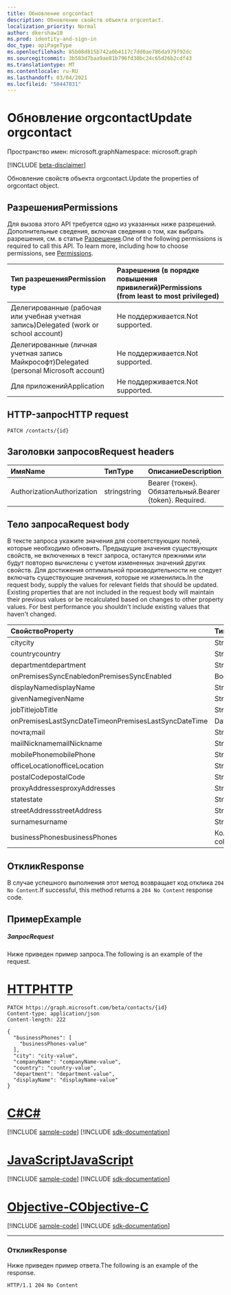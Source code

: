 ```yaml
---
title: Обновление orgcontact
description: Обновление свойств объекта orgcontact.
localization_priority: Normal
author: dkershaw10
ms.prod: identity-and-sign-in
doc_type: apiPageType
ms.openlocfilehash: 85b08d815b742a0b4117c7dd0ae786da979f92dc
ms.sourcegitcommit: 3b583d7baa9ae81b796fd30bc24c65d26b2cdf43
ms.translationtype: MT
ms.contentlocale: ru-RU
ms.lasthandoff: 03/04/2021
ms.locfileid: "50447831"
---
```

# <a name="update-orgcontact"></a><span data-ttu-id="c2039-103">Обновление orgcontact</span><span class="sxs-lookup"><span data-stu-id="c2039-103">Update orgcontact</span></span>

<span data-ttu-id="c2039-104">Пространство имен: microsoft.graph</span><span class="sxs-lookup"><span data-stu-id="c2039-104">Namespace: microsoft.graph</span></span>

[!INCLUDE [beta-disclaimer](../../includes/beta-disclaimer.md)]

<span data-ttu-id="c2039-105">Обновление свойств объекта orgcontact.</span><span class="sxs-lookup"><span data-stu-id="c2039-105">Update the properties of orgcontact object.</span></span>
## <a name="permissions"></a><span data-ttu-id="c2039-106">Разрешения</span><span class="sxs-lookup"><span data-stu-id="c2039-106">Permissions</span></span>
<span data-ttu-id="c2039-p101">Для вызова этого API требуется одно из указанных ниже разрешений. Дополнительные сведения, включая сведения о том, как выбрать разрешения, см. в статье [Разрешения](/graph/permissions-reference).</span><span class="sxs-lookup"><span data-stu-id="c2039-p101">One of the following permissions is required to call this API. To learn more, including how to choose permissions, see [Permissions](/graph/permissions-reference).</span></span>

|<span data-ttu-id="c2039-109">Тип разрешения</span><span class="sxs-lookup"><span data-stu-id="c2039-109">Permission type</span></span>      | <span data-ttu-id="c2039-110">Разрешения (в порядке повышения привилегий)</span><span class="sxs-lookup"><span data-stu-id="c2039-110">Permissions (from least to most privileged)</span></span>              |
|:--------------------|:---------------------------------------------------------|
|<span data-ttu-id="c2039-111">Делегированные (рабочая или учебная учетная запись)</span><span class="sxs-lookup"><span data-stu-id="c2039-111">Delegated (work or school account)</span></span> | <span data-ttu-id="c2039-112">Не поддерживается.</span><span class="sxs-lookup"><span data-stu-id="c2039-112">Not supported.</span></span>    |
|<span data-ttu-id="c2039-113">Делегированные (личная учетная запись Майкрософт)</span><span class="sxs-lookup"><span data-stu-id="c2039-113">Delegated (personal Microsoft account)</span></span> | <span data-ttu-id="c2039-114">Не поддерживается.</span><span class="sxs-lookup"><span data-stu-id="c2039-114">Not supported.</span></span>    |
|<span data-ttu-id="c2039-115">Для приложений</span><span class="sxs-lookup"><span data-stu-id="c2039-115">Application</span></span> | <span data-ttu-id="c2039-116">Не поддерживается.</span><span class="sxs-lookup"><span data-stu-id="c2039-116">Not supported.</span></span> |

## <a name="http-request"></a><span data-ttu-id="c2039-117">HTTP-запрос</span><span class="sxs-lookup"><span data-stu-id="c2039-117">HTTP request</span></span>
<!-- { "blockType": "ignored" } -->
```http
PATCH /contacts/{id}
```
## <a name="request-headers"></a><span data-ttu-id="c2039-118">Заголовки запросов</span><span class="sxs-lookup"><span data-stu-id="c2039-118">Request headers</span></span>
| <span data-ttu-id="c2039-119">Имя</span><span class="sxs-lookup"><span data-stu-id="c2039-119">Name</span></span>       | <span data-ttu-id="c2039-120">Тип</span><span class="sxs-lookup"><span data-stu-id="c2039-120">Type</span></span> | <span data-ttu-id="c2039-121">Описание</span><span class="sxs-lookup"><span data-stu-id="c2039-121">Description</span></span>|
|:-----------|:------|:----------|
| <span data-ttu-id="c2039-122">Authorization</span><span class="sxs-lookup"><span data-stu-id="c2039-122">Authorization</span></span>  | <span data-ttu-id="c2039-123">string</span><span class="sxs-lookup"><span data-stu-id="c2039-123">string</span></span>  | <span data-ttu-id="c2039-p102">Bearer {токен}. Обязательный.</span><span class="sxs-lookup"><span data-stu-id="c2039-p102">Bearer {token}. Required.</span></span> |

## <a name="request-body"></a><span data-ttu-id="c2039-126">Тело запроса</span><span class="sxs-lookup"><span data-stu-id="c2039-126">Request body</span></span>
<span data-ttu-id="c2039-p103">В тексте запроса укажите значения для соответствующих полей, которые необходимо обновить. Предыдущие значения существующих свойств, не включенных в текст запроса, останутся прежними или будут повторно вычислены с учетом измененных значений других свойств. Для достижения оптимальной производительности не следует включать существующие значения, которые не изменились.</span><span class="sxs-lookup"><span data-stu-id="c2039-p103">In the request body, supply the values for relevant fields that should be updated. Existing properties that are not included in the request body will maintain their previous values or be recalculated based on changes to other property values. For best performance you shouldn't include existing values that haven't changed.</span></span>

| <span data-ttu-id="c2039-130">Свойство</span><span class="sxs-lookup"><span data-stu-id="c2039-130">Property</span></span>     | <span data-ttu-id="c2039-131">Тип</span><span class="sxs-lookup"><span data-stu-id="c2039-131">Type</span></span>   |<span data-ttu-id="c2039-132">Описание</span><span class="sxs-lookup"><span data-stu-id="c2039-132">Description</span></span>|
|:---------------|:--------|:----------|
|<span data-ttu-id="c2039-133">city</span><span class="sxs-lookup"><span data-stu-id="c2039-133">city</span></span>|<span data-ttu-id="c2039-134">String</span><span class="sxs-lookup"><span data-stu-id="c2039-134">String</span></span>||
|<span data-ttu-id="c2039-135">country</span><span class="sxs-lookup"><span data-stu-id="c2039-135">country</span></span>|<span data-ttu-id="c2039-136">String</span><span class="sxs-lookup"><span data-stu-id="c2039-136">String</span></span>||
|<span data-ttu-id="c2039-137">department</span><span class="sxs-lookup"><span data-stu-id="c2039-137">department</span></span>|<span data-ttu-id="c2039-138">String</span><span class="sxs-lookup"><span data-stu-id="c2039-138">String</span></span>||
|<span data-ttu-id="c2039-139">onPremisesSyncEnabled</span><span class="sxs-lookup"><span data-stu-id="c2039-139">onPremisesSyncEnabled</span></span>|<span data-ttu-id="c2039-140">Boolean</span><span class="sxs-lookup"><span data-stu-id="c2039-140">Boolean</span></span>||
|<span data-ttu-id="c2039-141">displayName</span><span class="sxs-lookup"><span data-stu-id="c2039-141">displayName</span></span>|<span data-ttu-id="c2039-142">String</span><span class="sxs-lookup"><span data-stu-id="c2039-142">String</span></span>||
|<span data-ttu-id="c2039-143">givenName</span><span class="sxs-lookup"><span data-stu-id="c2039-143">givenName</span></span>|<span data-ttu-id="c2039-144">String</span><span class="sxs-lookup"><span data-stu-id="c2039-144">String</span></span>||
|<span data-ttu-id="c2039-145">jobTitle</span><span class="sxs-lookup"><span data-stu-id="c2039-145">jobTitle</span></span>|<span data-ttu-id="c2039-146">String</span><span class="sxs-lookup"><span data-stu-id="c2039-146">String</span></span>||
|<span data-ttu-id="c2039-147">onPremisesLastSyncDateTime</span><span class="sxs-lookup"><span data-stu-id="c2039-147">onPremisesLastSyncDateTime</span></span>|<span data-ttu-id="c2039-148">DateTimeOffset</span><span class="sxs-lookup"><span data-stu-id="c2039-148">DateTimeOffset</span></span>||
|<span data-ttu-id="c2039-149">почта;</span><span class="sxs-lookup"><span data-stu-id="c2039-149">mail</span></span>|<span data-ttu-id="c2039-150">String</span><span class="sxs-lookup"><span data-stu-id="c2039-150">String</span></span>||
|<span data-ttu-id="c2039-151">mailNickname</span><span class="sxs-lookup"><span data-stu-id="c2039-151">mailNickname</span></span>|<span data-ttu-id="c2039-152">String</span><span class="sxs-lookup"><span data-stu-id="c2039-152">String</span></span>||
|<span data-ttu-id="c2039-153">mobilePhone</span><span class="sxs-lookup"><span data-stu-id="c2039-153">mobilePhone</span></span>|<span data-ttu-id="c2039-154">String</span><span class="sxs-lookup"><span data-stu-id="c2039-154">String</span></span>||
|<span data-ttu-id="c2039-155">officeLocation</span><span class="sxs-lookup"><span data-stu-id="c2039-155">officeLocation</span></span>|<span data-ttu-id="c2039-156">String</span><span class="sxs-lookup"><span data-stu-id="c2039-156">String</span></span>||
|<span data-ttu-id="c2039-157">postalCode</span><span class="sxs-lookup"><span data-stu-id="c2039-157">postalCode</span></span>|<span data-ttu-id="c2039-158">String</span><span class="sxs-lookup"><span data-stu-id="c2039-158">String</span></span>||
|<span data-ttu-id="c2039-159">proxyAddresses</span><span class="sxs-lookup"><span data-stu-id="c2039-159">proxyAddresses</span></span>|<span data-ttu-id="c2039-160">String</span><span class="sxs-lookup"><span data-stu-id="c2039-160">String</span></span>||
|<span data-ttu-id="c2039-161">state</span><span class="sxs-lookup"><span data-stu-id="c2039-161">state</span></span>|<span data-ttu-id="c2039-162">String</span><span class="sxs-lookup"><span data-stu-id="c2039-162">String</span></span>||
|<span data-ttu-id="c2039-163">streetAddress</span><span class="sxs-lookup"><span data-stu-id="c2039-163">streetAddress</span></span>|<span data-ttu-id="c2039-164">String</span><span class="sxs-lookup"><span data-stu-id="c2039-164">String</span></span>||
|<span data-ttu-id="c2039-165">surname</span><span class="sxs-lookup"><span data-stu-id="c2039-165">surname</span></span>|<span data-ttu-id="c2039-166">String</span><span class="sxs-lookup"><span data-stu-id="c2039-166">String</span></span>||
|<span data-ttu-id="c2039-167">businessPhones</span><span class="sxs-lookup"><span data-stu-id="c2039-167">businessPhones</span></span>|<span data-ttu-id="c2039-168">Коллекция String</span><span class="sxs-lookup"><span data-stu-id="c2039-168">String collection</span></span>||

## <a name="response"></a><span data-ttu-id="c2039-169">Отклик</span><span class="sxs-lookup"><span data-stu-id="c2039-169">Response</span></span>

<span data-ttu-id="c2039-170">В случае успешного выполнения этот метод возвращает код отклика `204 No Content`.</span><span class="sxs-lookup"><span data-stu-id="c2039-170">If successful, this method returns a `204 No Content` response code.</span></span>

## <a name="example"></a><span data-ttu-id="c2039-171">Пример</span><span class="sxs-lookup"><span data-stu-id="c2039-171">Example</span></span>
##### <a name="request"></a><span data-ttu-id="c2039-172">Запрос</span><span class="sxs-lookup"><span data-stu-id="c2039-172">Request</span></span>
<span data-ttu-id="c2039-173">Ниже приведен пример запроса.</span><span class="sxs-lookup"><span data-stu-id="c2039-173">The following is an example of the request.</span></span>

# <a name="http"></a>[<span data-ttu-id="c2039-174">HTTP</span><span class="sxs-lookup"><span data-stu-id="c2039-174">HTTP</span></span>](#tab/http)
<!-- {
  "blockType": "request",
  "name": "update_orgcontact"
}-->
```http
PATCH https://graph.microsoft.com/beta/contacts/{id}
Content-type: application/json
Content-length: 222

{
  "businessPhones": [
    "businessPhones-value"
  ],
  "city": "city-value",
  "companyName": "companyName-value",
  "country": "country-value",
  "department": "department-value",
  "displayName": "displayName-value"
}
```
# <a name="c"></a>[<span data-ttu-id="c2039-175">C#</span><span class="sxs-lookup"><span data-stu-id="c2039-175">C#</span></span>](#tab/csharp)
[!INCLUDE [sample-code](../includes/snippets/csharp/update-orgcontact-csharp-snippets.md)]
[!INCLUDE [sdk-documentation](../includes/snippets/snippets-sdk-documentation-link.md)]

# <a name="javascript"></a>[<span data-ttu-id="c2039-176">JavaScript</span><span class="sxs-lookup"><span data-stu-id="c2039-176">JavaScript</span></span>](#tab/javascript)
[!INCLUDE [sample-code](../includes/snippets/javascript/update-orgcontact-javascript-snippets.md)]
[!INCLUDE [sdk-documentation](../includes/snippets/snippets-sdk-documentation-link.md)]

# <a name="objective-c"></a>[<span data-ttu-id="c2039-177">Objective-C</span><span class="sxs-lookup"><span data-stu-id="c2039-177">Objective-C</span></span>](#tab/objc)
[!INCLUDE [sample-code](../includes/snippets/objc/update-orgcontact-objc-snippets.md)]
[!INCLUDE [sdk-documentation](../includes/snippets/snippets-sdk-documentation-link.md)]

---

### <a name="response"></a><span data-ttu-id="c2039-178">Отклик</span><span class="sxs-lookup"><span data-stu-id="c2039-178">Response</span></span>
<span data-ttu-id="c2039-179">Ниже приведен пример ответа.</span><span class="sxs-lookup"><span data-stu-id="c2039-179">The following is an example of the response.</span></span> 
<!-- {
  "blockType": "response",
  "truncated": true,
  "@odata.type": "microsoft.graph.orgContact"
} -->
```http
HTTP/1.1 204 No Content
```

<!-- uuid: 8fcb5dbc-d5aa-4681-8e31-b001d5168d79
2015-10-25 14:57:30 UTC -->
<!--
{
  "type": "#page.annotation",
  "description": "Update orgcontact",
  "keywords": "",
  "section": "documentation",
  "tocPath": "",
  "suppressions": [
  ]
}
-->


